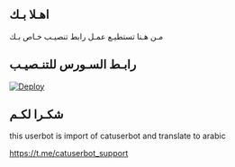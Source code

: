 ## اهـلا بـك
مـن هـنا تستطيـع عمـل رابط تنصيـب خـاص بـك

## رابـط السـورس للتنـصيـب

[![Deploy](https://www.herokucdn.com/deploy/button.svg)](https://heroku.com/deploy?template=https://github.com/zizojin123/jmthon)

## شكـرا لكـم 


this userbot is import of catuserbot and translate to arabic

https://t.me/catuserbot_support
